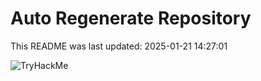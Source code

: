 # Auto Regenerate Repository

This README was last updated: 2025-01-21 14:27:01

 ![TryHackMe](https://tryhackme.com/badge/533634)